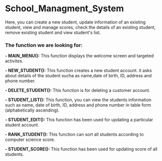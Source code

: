 # School_Managment_System
Here, you can create a new student, update information of an existing student, view and manage scores, check the details of an existing student, remove existing student and view student's list.

### The function we are looking for:
**- MAIN_MENU():**
This function displays the welcome screen and targeted activites.

**- NEW_STUDENT():**
This function creates a new student account. it asks about details of the student sucha as name,date of birth, ID, address and phone number.

**- DELETE_STUDENT():**
This function is for deleting a customer account.

**- STUDENT_LIST():**
This function, you can view the students information such as name, date of birth, ID, address and phone number in table form (alphabetically ascending).

**- STUDENT_EDIT():**
This function has been used for updating a particular student account.

**- RANK_STUDENT():**
This function can sort all students according to computer science score.

**- STUDENT_SCORE():**
This function has been used for updating score of all students.

